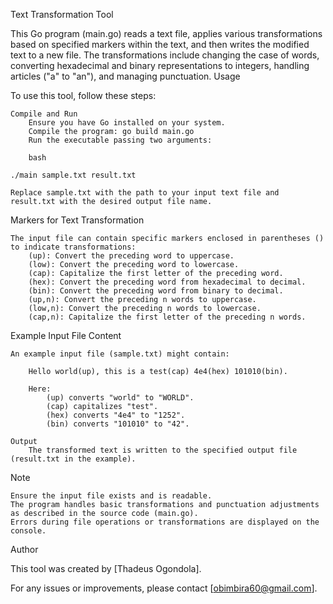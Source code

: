 Text Transformation Tool

This Go program (main.go) reads a text file, applies various transformations based on specified markers within the text, and then writes the modified text to a new file. The transformations include changing the case of words, converting hexadecimal and binary representations to integers, handling articles ("a" to "an"), and managing punctuation.
Usage

To use this tool, follow these steps:

    Compile and Run
        Ensure you have Go installed on your system.
        Compile the program: go build main.go
        Run the executable passing two arguments:

        bash

    ./main sample.txt result.txt

    Replace sample.txt with the path to your input text file and result.txt with the desired output file name.

Markers for Text Transformation

    The input file can contain specific markers enclosed in parentheses () to indicate transformations:
        (up): Convert the preceding word to uppercase.
        (low): Convert the preceding word to lowercase.
        (cap): Capitalize the first letter of the preceding word.
        (hex): Convert the preceding word from hexadecimal to decimal.
        (bin): Convert the preceding word from binary to decimal.
        (up,n): Convert the preceding n words to uppercase.
        (low,n): Convert the preceding n words to lowercase.
        (cap,n): Capitalize the first letter of the preceding n words.

Example Input File Content

    An example input file (sample.txt) might contain:

        Hello world(up), this is a test(cap) 4e4(hex) 101010(bin).

        Here:
            (up) converts "world" to "WORLD".
            (cap) capitalizes "test".
            (hex) converts "4e4" to "1252".
            (bin) converts "101010" to "42".

    Output
        The transformed text is written to the specified output file (result.txt in the example).

Note

    Ensure the input file exists and is readable.
    The program handles basic transformations and punctuation adjustments as described in the source code (main.go).
    Errors during file operations or transformations are displayed on the console.

Author

This tool was created by [Thadeus Ogondola].

For any issues or improvements, please contact [obimbira60@gmail.com].